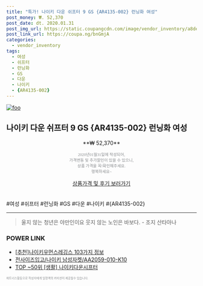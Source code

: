 ```yaml
--- 
title: "특가! 나이키 다운 쉬프터 9 GS {AR4135-002} 런닝화 여성" 
post_money: ₩. 52,370 
post_date: dt. 2020.01.31 
post_img_url: https://static.coupangcdn.com/image/vendor_inventory/a8de/75de792e271aada0b73b6af308f4aebf38f6fd835254e95c111f59b39cbd.jpg 
post_link_url: https://coupa.ng/bnGmjA 
categories: 
  - vendor_inventory 
tags: 
  - 여성 
  - 쉬프터 
  - 런닝화 
  - GS 
  - 다운 
  - 나이키 
  - {AR4135-002} 
--- 
```

[![foo](https://static.coupangcdn.com/image/vendor_inventory/a8de/75de792e271aada0b73b6af308f4aebf38f6fd835254e95c111f59b39cbd.jpg)](https://coupa.ng/bnGmjA) 

## 나이키 다운 쉬프터 9 GS {AR4135-002} 런닝화 여성 
<p style="text-align: center;">**₩ 52,370**</p> 
<p style="text-align: center;"><span style="color: #898c8f; font-family: Georgia,Times,serif; font-size: 0.75em;">2020년01월31일에 작성되어, <br>가격변동 및 추가할인이 있을 수 있으니,<br> 상품 가격을 꼭!확인해주세요.<br>행복하세요~</span> 
</p>	 
<div markdown="0" style="text-align: center;"><a href="https://coupa.ng/bnGmjA" class="btn btn--success">상품가격 및 후기 보러가기</a></div> 
<br><br> 
  #여성 #쉬프터 #런닝화 #GS #다운 #나이키 #{AR4135-002} 
<hr> 

> 울지 않는 청년은 야만인이요 웃지 않는 노인은 바보다. - 조지 산타아나 


### POWER LINK

* <a href="https://blog.naver.com/fasyy4321/221789010785" target="_blank">[추천]나이키우먼스레깅스 103가지 정보</a>
* <a href="https://blog.naver.com/santokki14/221787663753" target="_blank">전사이즈입고/나이키 남성자켓/AA2059-010-K10</a>
* <a href="https://blog.naver.com/an0733/221790879069" target="_blank"> TOP ~50위 [생활] 나이키다운시프터</a>

<span style="color: #898c8f; font-family: Georgia,Times,serif; font-size: 0.55em;">파트너스활동으로 작성자에게 일정액의 커미션이 제공될수 있습니다.</span> 
